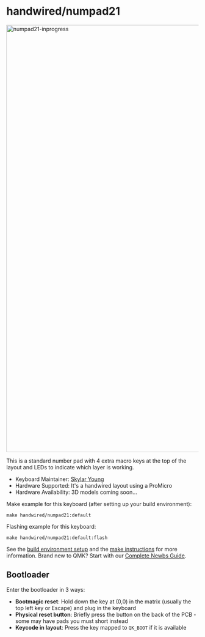 # handwired/numpad21

<img width="1117" alt="numpad21-inprogress" src="https://github.com/skylaryoung/keyboards/assets/30451092/3c5ec90d-e948-4535-b432-d5a22291c5fa">


This is a standard number pad with 4 extra macro keys at the top of the layout and LEDs to indicate which layer is working.

* Keyboard Maintainer: [Skylar Young](https://github.com/skylaryoung)
* Hardware Supported: It's a handwired layout using a ProMicro
* Hardware Availability: 3D models coming soon...

  
Make example for this keyboard (after setting up your build environment):

    make handwired/numpad21:default

Flashing example for this keyboard:

    make handwired/numpad21:default:flash

See the [build environment setup](https://docs.qmk.fm/#/getting_started_build_tools) and the [make instructions](https://docs.qmk.fm/#/getting_started_make_guide) for more information. Brand new to QMK? Start with our [Complete Newbs Guide](https://docs.qmk.fm/#/newbs).

## Bootloader

Enter the bootloader in 3 ways:

* **Bootmagic reset**: Hold down the key at (0,0) in the matrix (usually the top left key or Escape) and plug in the keyboard
* **Physical reset button**: Briefly press the button on the back of the PCB - some may have pads you must short instead
* **Keycode in layout**: Press the key mapped to `QK_BOOT` if it is available
